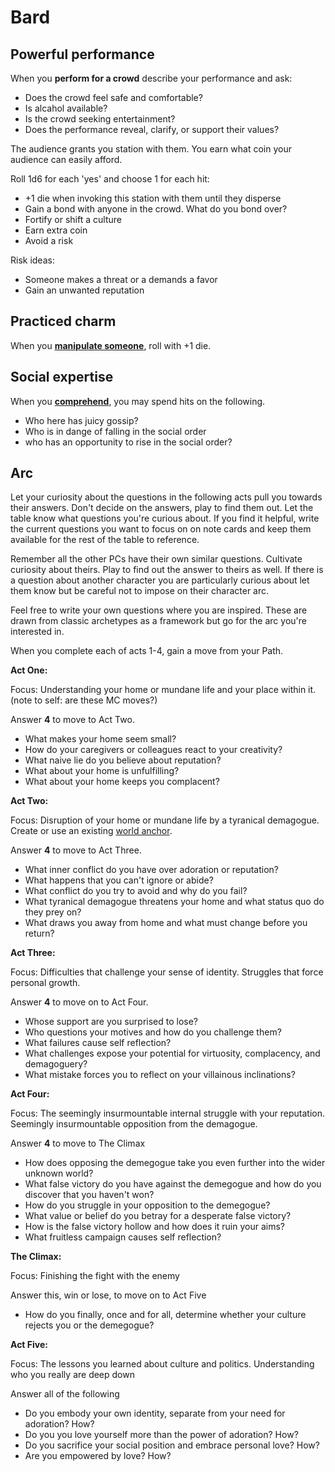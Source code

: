 # Bard

## Powerful performance

When you **perform for a crowd** describe your performance and ask:

- Does the crowd feel safe and comfortable?
- Is alcahol available?
- Is the crowd seeking entertainment?
- Does the performance reveal, clarify, or support their values?

The audience grants you station with them. You earn what coin your
audience can easily afford.

Roll 1d6 for each 'yes' and choose 1 for each hit:

- +1 die when invoking this station with them until they disperse
- Gain a bond with anyone in the crowd. What do you bond over?
- Fortify or shift a culture
- Earn extra coin
- Avoid a risk

Risk ideas:
- Someone makes a threat or a demands a favor
- Gain an unwanted reputation

## Practiced charm

When you [**manipulate someone**](../common-moves.html#manipulate-someone), roll with +1 die.

## Social expertise

When you [**comprehend**](../common-moves.html#comprehend), you may spend hits on the following.

* Who here has juicy gossip?
* Who is in dange of falling in the social order
* who has an opportunity to rise in the social order?

## Arc

Let your curiosity about the questions in the following acts pull you towards their answers. Don't decide on the answers, play to find them out. Let the table know what questions you're curious about. If you find it helpful, write the current questions you want to focus on on note cards and keep them available for the rest of the table to reference.

Remember all the other PCs have their own similar questions. Cultivate curiosity about theirs. Play to find out the answer to theirs as well.
If there is a question about another character you are particularly curious about let them know but be careful not to impose on their character arc.

Feel free to write your own questions where you are inspired. These are drawn from classic archetypes as a framework but go for the arc you're interested in.

When you complete each of acts 1-4, gain a move from your Path.

**Act One:**

Focus: Understanding your home or mundane life and your place within it. (note to self: are these MC moves?)

Answer **4** to move to Act Two.
* What makes your home seem small?
* How do your caregivers or colleagues react to your creativity? 
* What naive lie do you believe about reputation?
* What about your home is unfulfilling?
* What about your home keeps you complacent?

**Act Two:**

Focus: Disruption of your home or mundane life by a tyranical demagogue. Create or use an existing [world anchor](../setting-the-setting.md#world-anchor).

Answer **4** to move to Act Three.
* What inner conflict do you have over adoration or reputation?
* What happens that you can't ignore or abide?
* What conflict do you try to avoid and why do you fail?
* What tyranical demagogue threatens your home and what status quo do they prey on?
* What draws you away from home and what must change before you return?

**Act Three:**

Focus: Difficulties that challenge your sense of identity. Struggles that force personal growth.

Answer **4** to move on to Act Four.
* Whose support are you surprised to lose?
* Who questions your motives and how do you challenge them?
* What failures cause self reflection?
* What challenges expose your potential for virtuosity, complacency, and demagoguery?
* What mistake forces you to reflect on your villainous inclinations?

**Act Four:**

Focus: The seemingly insurmountable internal struggle with your reputation. Seemingly insurmountable opposition from the demagogue.

Answer **4** to move to The Climax
* How does opposing the demegogue take you even further into the wider unknown world?
* What false victory do you have against the demegogue and how do you discover that you haven't won?
* How do you struggle in your opposition to the demegogue?
* What value or belief do you betray for a desperate false victory?
* How is the false victory hollow and how does it ruin your aims?
* What fruitless campaign causes self reflection?

**The Climax:**

Focus: Finishing the fight with the enemy

Answer this, win or lose, to move on to Act Five
* How do you finally, once and for all, determine whether your culture rejects you or the demegogue?

**Act Five:**

Focus: The lessons you learned about culture and politics. Understanding who you really are deep down

Answer all of the following
* Do you embody your own identity, separate from your need for adoration? How?
* Do you you love yourself more than the power of adoration? How?
* Do you sacrifice your social position and embrace personal love? How?
* Are you empowered by love? How?

